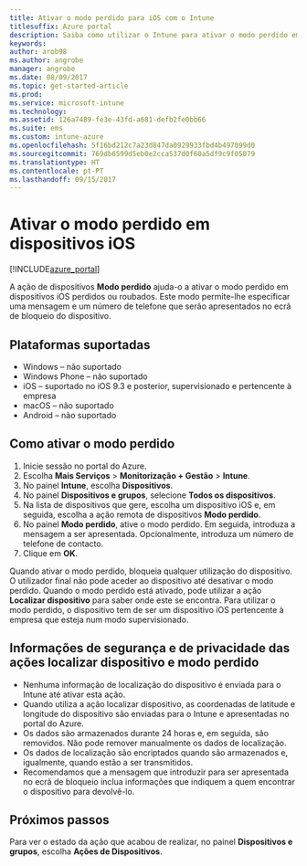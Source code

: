 ```yaml
---
title: Ativar o modo perdido para iOS com o Intune
titlesuffix: Azure portal
description: Saiba como utilizar o Intune para ativar o modo perdido em dispositivos iOS perdidos ou roubados.
keywords: 
author: arob98
ms.author: angrobe
manager: angrobe
ms.date: 08/09/2017
ms.topic: get-started-article
ms.prod: 
ms.service: microsoft-intune
ms.technology: 
ms.assetid: 126a7489-fe3e-43fd-a681-defb2fe0bb66
ms.suite: ems
ms.custom: intune-azure
ms.openlocfilehash: 5f16bd212c7a23d847da0929933fbd4b497099d0
ms.sourcegitcommit: 769db6599d5eb0e2cca537d0f60a5df9c9f05079
ms.translationtype: HT
ms.contentlocale: pt-PT
ms.lasthandoff: 09/15/2017
---
```

# <a name="activate-lost-mode-on-ios-devices"></a>Ativar o modo perdido em dispositivos iOS


[!INCLUDE[azure_portal](./includes/azure_portal.md)]

A ação de dispositivos **Modo perdido** ajuda-o a ativar o modo perdido em dispositivos iOS perdidos ou roubados. Este modo permite-lhe especificar uma mensagem e um número de telefone que serão apresentados no ecrã de bloqueio do dispositivo.

## <a name="supported-platforms"></a>Plataformas suportadas

- Windows – não suportado
- Windows Phone – não suportado
- iOS – suportado no iOS 9.3 e posterior, supervisionado e pertencente à empresa
- macOS – não suportado
- Android – não suportado

## <a name="how-to-activate-lost-mode"></a>Como ativar o modo perdido

1. Inicie sessão no portal do Azure.
2. Escolha **Mais Serviços** > **Monitorização + Gestão** > **Intune**.
3. No painel **Intune**, escolha **Dispositivos**.
4. No painel **Dispositivos e grupos**, selecione **Todos os dispositivos**.
5. Na lista de dispositivos que gere, escolha um dispositivo iOS e, em seguida, escolha a ação remota de dispositivos **Modo perdido**.
6. No painel **Modo perdido**, ative o modo perdido. Em seguida, introduza a mensagem a ser apresentada. Opcionalmente, introduza um número de telefone de contacto.
7. Clique em **OK**.

Quando ativar o modo perdido, bloqueia qualquer utilização do dispositivo. O utilizador final não pode aceder ao dispositivo até desativar o modo perdido. Quando o modo perdido está ativado, pode utilizar a ação **Localizar dispositivo** para saber onde este se encontra.
Para utilizar o modo perdido, o dispositivo tem de ser um dispositivo iOS pertencente à empresa que esteja num modo supervisionado.

## <a name="security-and-privacy-information-for-the-lost-mode-and-locate-device-actions"></a>Informações de segurança e de privacidade das ações localizar dispositivo e modo perdido
- Nenhuma informação de localização do dispositivo é enviada para o Intune até ativar esta ação.
- Quando utiliza a ação localizar dispositivo, as coordenadas de latitude e longitude do dispositivo são enviadas para o Intune e apresentadas no portal do Azure.
- Os dados são armazenados durante 24 horas e, em seguida, são removidos. Não pode remover manualmente os dados de localização.
- Os dados de localização são encriptados quando são armazenados e, igualmente, quando estão a ser transmitidos.
- Recomendamos que a mensagem que introduzir para ser apresentada no ecrã de bloqueio inclua informações que indiquem a quem encontrar o dispositivo para devolvê-lo.

## <a name="next-steps"></a>Próximos passos

Para ver o estado da ação que acabou de realizar, no painel **Dispositivos e grupos**, escolha **Ações de Dispositivos**.


